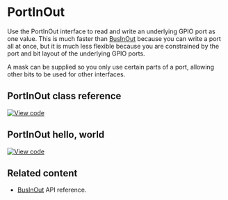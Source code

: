 # PortInOut

Use the PortInOut interface to read and write an underlying GPIO port as one value. This is much faster than [BusInOut](businout.html) because you can write a port all at once, but it is much less flexible because you are constrained by the port and bit layout of the underlying GPIO ports.

A mask can be supplied so you only use certain parts of a port, allowing other bits to be used for other interfaces.

## PortInOut class reference

[![View code](https://www.mbed.com/embed/?type=library)](https://os.mbed.com/docs/v5.12/mbed-os-api-doxy/classmbed_1_1_port_in_out.html)

## PortInOut hello, world

[![View code](https://www.mbed.com/embed/?url=https://os.mbed.com/users/mbed_official/code/PortInOut_HelloWorld/)](https://os.mbed.com/teams/mbed_example/code/PortInOut_HelloWorld/file/3f1944b9de6a/main.cpp)

## Related content

- [BusInOut](businout.html) API reference.
